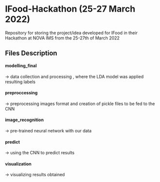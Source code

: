 # IFood-Hackathon (25-27 March 2022)

Repository for storing the project/idea developed for IFood in their Hackathon
at NOVA IMS from the 25-27th of March 2022

## Files Description

#### modelling_final 
-> data collection and processing , where the LDA model was applied resulting labels
#### preproccessing 
-> preprocessing images format and creation of pickle files to be fed to the CNN 
#### image_recognition 
-> pre-trained neural network with our data 
#### predict
-> using the CNN to predict results
#### visualization
-> visualizing results obtained


